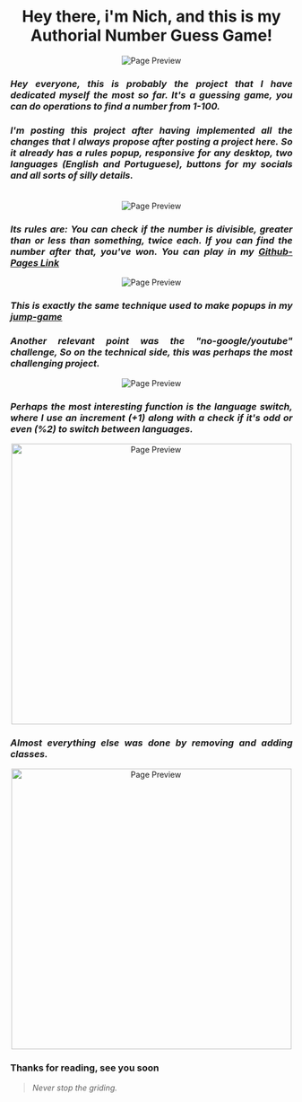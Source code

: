 <h1 align="center"> Hey there, i'm Nich, and this is my Authorial Number Guess Game! </h1>
<p align="center">
  <img src="https://github.com/italicnich/guess_game/blob/main/readmeimg/img-gif.gif" alt="Page Preview">
</p>
  
 <h3 align="justify"> <i> Hey everyone, this is probably the project that I have dedicated myself the most so far. It's a guessing game, you can do operations to find a number from 1-100. </i> </h3>
<h3 align="justify"> <i> I'm posting this project after having implemented all the changes that I always propose after posting a project here. So it already has a rules popup, responsive for any desktop, two languages (English and Portuguese), buttons for my socials and all sorts of silly details.<br><br> </i> </h3>
<p align="center">
  <img src="https://github.com/italicnich/guess_game/blob/main/readmeimg/hover-gif.gif" alt="Page Preview">
  <h3 align="justify"><i>Its rules are: You can check if the number is divisible, greater than or less than something, twice each. If you can find the number after that, you've won. You can play in my <a href="https://italicnich.github.io/guess_game/">Github-Pages Link</a></i></h3>
<p align="center">
    <img src="https://github.com/italicnich/guess_game/blob/main/readmeimg/rules.png" alt="Page Preview">
</p>
<h3 align="justify"><i>This is exactly the same technique used to make popups in my <a href="https://github.com/italicnich/jump-game"> jump-game </a></i></h3>
<h3 align="justify"><i>Another relevant point was the "no-google/youtube" challenge, So on the technical side, this was perhaps the most challenging project.</i></h3>
<p align="center">
    <img src="https://github.com/italicnich/guess_game/blob/main/readmeimg/win.png" alt="Page Preview">
</p>
<h3 align="justify"><i>Perhaps the most interesting function is the language switch, where I use an increment (+1) along with a check if it's odd or even (%2) to switch between languages.</i></h3>
<p align="center">
    <img src="https://github.com/italicnich/guess_game/blob/main/readmeimg/lang-f.png" alt="Page Preview" width="500">
</p>
<h3 align="justify"><i>Almost everything else was done by removing and adding classes.</i></h3>
<p align="center">
    <img src="https://github.com/italicnich/guess_game/blob/main/readmeimg/class-f.png" alt="Page Preview" width="500">
</p>
<h3 align="justify">
Thanks for reading, see you soon
</h3>

> *Never stop the griding.*
